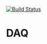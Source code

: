 [![Build Status](https://travis-ci.org/UVicFormulaMotorsport/DAQ.svg?branch=master)](https://travis-ci.org/UVicFormulaMotorsport/DAQ)

# DAQ
